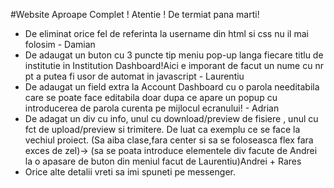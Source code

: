#Website Aproape Complet ! Atentie ! De termiat pana marti!

* De eliminat orice fel de referinta la username din html si css nu il mai folosim - Damian
* De adaugat un buton cu 3 puncte tip meniu pop-up langa fiecare titlu de institutie in Institution Dashboard!Aici e imporant de facut un nume cu nr pt a putea fi usor de automat in javascript - Laurentiu
* De adaugat un field extra la Account Dashboard cu o parola needitabila care se poate face editabila doar dupa ce apare un popup cu introducerea de parola curenta pe mijlocul ecranului! - Adrian
* De adagat un div cu info, unul cu download/preview de fisiere , unul cu fct de upload/preview si trimitere. De luat ca exemplu ce se face la  vechiul proiect. (Sa aiba clase,fara center si sa se foloseasca flex fara exces de zel)-> (sa se poata introduce elementele div facute de Andrei la o apasare de buton din meniul facut de Laurentiu)Andrei + Rares
* Orice alte detalii vreti sa imi spuneti pe messenger.